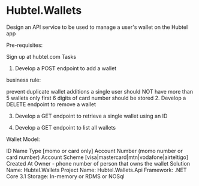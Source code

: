 # Hubtel.Wallets

Design an API service to be used to manage a user's wallet on the Hubtel app 

Pre-requisites: 

Sign up at hubtel.com 
Tasks 

1. Develop a POST endpoint to add a wallet 

business rule: 

prevent duplicate wallet additions 
a single user should NOT have more than 5 wallets 
only first 6 digits of card number should be stored 
2. Develop a DELETE endpoint to remove a wallet 

3. Develop a GET endpoint to retrieve a single wallet using an ID 

4. Develop a GET endpoint to list all wallets

 

Wallet Model: 

ID 
Name 
Type [momo or card only] 
Account Number (momo number or card number) 
Account Scheme [visa|mastercard|mtn|vodafone|airteltigo] 
Created At 
Owner - phone number of person that owns the wallet 
Solution Name: Hubtel.Wallets Project Name: Hubtel.Wallets.Api Framework: .NET Core 3.1 Storage: In-memory or RDMS or NOSql
